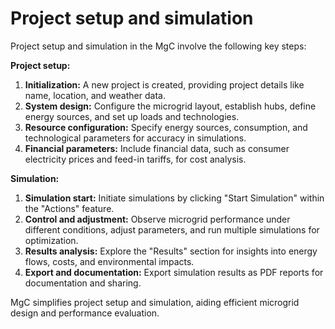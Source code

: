 # Project setup and simulation

Project setup and simulation in the MgC involve the following key steps:

**Project setup:**

1. **Initialization:** A new project is created, providing project details like name, location, and weather data.
2. **System design:** Configure the microgrid layout, establish hubs, define energy sources, and set up loads and technologies.
3. **Resource configuration:** Specify energy sources, consumption, and technological parameters for accuracy in simulations.
4. **Financial parameters:** Include financial data, such as consumer electricity prices and feed-in tariffs, for cost analysis.

**Simulation:**

1. **Simulation start:** Initiate simulations by clicking "Start Simulation" within the "Actions" feature.
2. **Control and adjustment:** Observe microgrid performance under different conditions, adjust parameters, and run multiple simulations for optimization.
3. **Results analysis:** Explore the "Results" section for insights into energy flows, costs, and environmental impacts.
4. **Export and documentation:** Export simulation results as PDF reports for documentation and sharing.

MgC simplifies project setup and simulation, aiding efficient microgrid design and performance evaluation.
